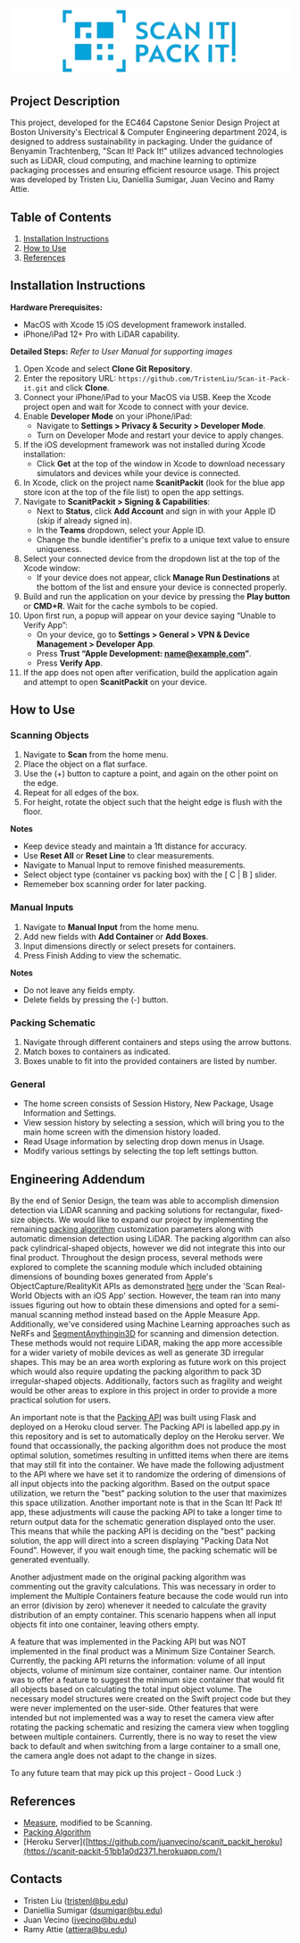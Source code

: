 # ![logo](https://github.com/TristenLiu/Scan-it-Pack-it/blob/main/logo.png)


## Project Description
This project, developed for the EC464 Capstone Senior Design Project at Boston University's Electrical & Computer Engineering department 2024, is designed to address sustainability in packaging. Under the guidance of Benyamin Trachtenberg, "Scan It! Pack It!" utilizes advanced technologies such as LiDAR, cloud computing, and machine learning to optimize packaging processes and ensuring efficient resource usage. This project was developed by Tristen Liu, Daniellia Sumigar, Juan Vecino and Ramy Attie.

## Table of Contents
1. [Installation Instructions](#installation-instructions)
2. [How to Use](#how-to-use)
3. [References](#references)

## Installation Instructions

**Hardware Prerequisites:**
- MacOS with Xcode 15 iOS development framework installed.
- iPhone/iPad 12+ Pro with LiDAR capability.

**Detailed Steps:**
*Refer to User Manual for supporting images*

1. Open Xcode and select **Clone Git Repository**.
2. Enter the repository URL: `https://github.com/TristenLiu/Scan-it-Pack-it.git` and click **Clone**.
3. Connect your iPhone/iPad to your MacOS via USB. Keep the Xcode project open and wait for Xcode to connect with your device.
4. Enable **Developer Mode** on your iPhone/iPad:
   - Navigate to **Settings > Privacy & Security > Developer Mode**.
   - Turn on Developer Mode and restart your device to apply changes.
5. If the iOS development framework was not installed during Xcode installation:
   - Click **Get** at the top of the window in Xcode to download necessary simulators and devices while your device is connected.
6. In Xcode, click on the project name **ScanitPackit** (look for the blue app store icon at the top of the file list) to open the app settings.
7. Navigate to **ScanitPackit > Signing & Capabilities**:
   - Next to **Status**, click **Add Account** and sign in with your Apple ID (skip if already signed in).
   - In the **Teams** dropdown, select your Apple ID.
   - Change the bundle identifier's prefix to a unique text value to ensure uniqueness.
8. Select your connected device from the dropdown list at the top of the Xcode window:
   - If your device does not appear, click **Manage Run Destinations** at the bottom of the list and ensure your device is connected properly.
9. Build and run the application on your device by pressing the **Play button** or **CMD+R**. Wait for the cache symbols to be copied.
10. Upon first run, a popup will appear on your device saying “Unable to Verify App”:
    - On your device, go to **Settings > General > VPN & Device Management > Developer App**.
    - Press **Trust “Apple Development: name@example.com”**.
    - Press **Verify App**.
11. If the app does not open after verification, build the application again and attempt to open **ScanitPackit** on your device.


## How to Use
### Scanning Objects
1) Navigate to **Scan** from the home menu.
2) Place the object on a flat surface.
3) Use the (+) button to capture a point, and again on the other point on the edge.
4) Repeat for all edges of the box.
5) For height, rotate the object such that the height edge is flush with the floor.
   
**Notes**
- Keep device steady and maintain a 1ft distance for accuracy.
- Use **Reset All** or **Reset Line** to clear measurements.
- Navigate to Manual Input to remove finished measurements.
- Select object type (container vs packing box) with the [ C | B ] slider.
- Rememeber box scanning order for later packing.

### Manual Inputs
1) Navigate to **Manual Input** from the home menu.
2) Add new fields with **Add Container** or **Add Boxes**.
3) Input dimensions directly or select presets for containers.
4) Press Finish Adding to view the schematic.
   
**Notes**
- Do not leave any fields empty.
- Delete fields by pressing the (-) button.

### Packing Schematic
1) Navigate through different containers and steps using the arrow buttons.
2) Match boxes to containers as indicated.
3) Boxes unable to fit into the provided containers are listed by number.

### General
- The home screen consists of Session History, New Package, Usage Information and Settings.
- View session history by selecting a session, which will bring you to the main home screen with the dimension history loaded.
- Read Usage information by selecting drop down menus in Usage.
- Modify various settings by selecting the top left settings button.

## Engineering Addendum 
By the end of Senior Design, the team was able to accomplish dimension detection via LiDAR scanning and packing solutions for rectangular, fixed-size objects. We would like to expand our project by implementing the remaining [packing algorithm](https://github.com/jerry800416/3D-bin-packing) customization parameters along with automatic dimension detection using LiDAR. The packing algorithm can also pack cylindrical-shaped objects, however we did not integrate this into our final product. Throughout the design process, several methods were explored to complete the scanning module which included obtaining dimensions of bounding boxes generated from Apple's ObjectCapture/RealityKit APIs as demonstrated [here](https://github.com/jigs611989/ARKitDemo) under the 'Scan Real-World Objects with an iOS App' section. However, the team ran into many issues figuring out how to obtain these dimensions and opted for a semi-manual scanning method instead based on the Apple Measure App. Additionally, we've considered using Machine Learning approaches such as NeRFs and [SegmentAnythingin3D](https://github.com/Jumpat/SegmentAnythingin3D/tree/nerfstudio-version) for scanning and dimension detection. These methods would not require LiDAR, making the app more accessible for a wider variety of mobile devices as well as generate 3D irregular shapes. This may be an area worth exploring as future work on this project which would also require updating the packing algorithm to pack 3D irregular-shaped objects. Additionally, factors such as fragility and weight would be other areas to explore in this project in order to provide a more practical solution for users.

An important note is that the [Packing API](https://github.com/juanvecino/scanit_packit_heroku) was built using Flask and deployed on a Heroku cloud server. The Packing API is labelled app.py  in this repository and is set to automatically deploy on the Heroku server. We found that occassionally, the packing algorithm does not produce the most optimal solution, sometimes resulting in unfitted items when there are items that may still fit into the container. We have made the following adjustment to the API where we have set it to randomize the ordering of dimensions of all input objects into the packing algorithm. Based on the output space utilization, we return the "best" packing solution to the user that maximizes this space utilization. Another important note is that in the Scan It! Pack It! app, these adjustments will cause the packing API to take a longer time to return output data for the schematic generation displayed onto the user. This means that while the packing API is deciding on the "best" packing solution, the app will direct into a screen displaying "Packing Data Not Found". However, if you wait enough time, the packing schematic will be generated eventually.

Another adjustment made on the original packing algorithm was commenting out the gravity calculations. This was necessary in order to implement the Multiple Containers feature because the code would run into an error (division by zero) whenever it needed to calculate the gravity distribution of an empty container. This scenario happens when all input objects fit into one container, leaving others empty.

A feature that was implemented in the Packing API but was NOT implemented in the final product was a Minimum Size Container Search. Currently, the packing API returns the information: volume of all input objects, volume of minimum size container, container name. Our intention was to offer a feature to suggest the minimum size container that would fit all objects based on calculating the total input object volume. The necessary model structures were created on the Swift project code but they were never implemented on the user-side. Other features that were intended but not implemented was a way to reset the camera view after rotating the packing schematic and resizing the camera view when toggling between multiple containers. Currently, there is no way to reset the view back to default and when switching from a large container to a small one, the camera angle does not adapt to the change in sizes.

To any future team that may pick up this project - Good Luck :)

## References
- [Measure](https://github.com/adithyabhat/Measure), modified to be Scanning.
- [Packing Algorithm](https://github.com/jerry800416/3D-bin-packing)
- [Heroku Server]([https://github.com/juanvecino/scanit_packit_heroku](https://scanit-packit-51bb1a0d2371.herokuapp.com/)

## Contacts
- Tristen Liu (tristenl@bu.edu)
- Daniellia Sumigar (dsumigar@bu.edu)
- Juan Vecino (jvecino@bu.edu)
- Ramy Attie (attiera@bu.edu)
